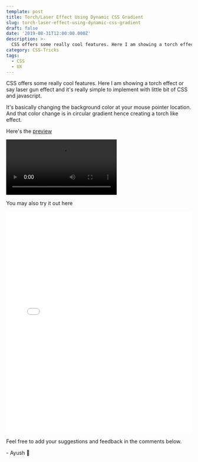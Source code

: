 ```yaml
---
template: post
title: Torch/Laser Effect Using Dynamic CSS Gradient
slug: torch-laser-effect-using-dynamic-css-gradient
draft: false
date: '2019-08-31T12:00:00.000Z'
description: >-
  CSS offers some really cool features. Here I am showing a torch effect or say laser gun effect and it's really simple to implement with little bit of CSS and javascript.
category: CSS-Tricks
tags:
  - CSS
  - UX
---
```


CSS offers some really cool features. Here I am showing a torch effect or say laser gun effect and it's really simple to implement with little bit of CSS and javascript.

It's basically changing the background color at your mouse pointer location. And that color change is in circular gradient hence creating a torch like effect.

Here's the [preview](https://css-tricks.netlify.com/hover/Laser-torch/)
<div>
  <video src="/media/torch-laser-effect.mp4" autoplay loop></video>
</div>

You may also try it out here
<div>
  <iframe height="600" style="width: 100%;" scrolling="no" title="Torch effect | Laser effect" src="//codepen.io/heyayush/embed/ExYvwxr/?height=600&theme-id=0&default-tab=css,result" frameborder="no" allowtransparency="true" allowfullscreen="true">
    See the Pen <a href='https://codepen.io/heyayush/pen/ExYvwxr/'>Torch effect | Laser effect</a> by Ayush Sharma
    (<a href='https://codepen.io/heyayush'>@heyayush</a>) on <a href='https://codepen.io'>CodePen</a>.
  </iframe>
</div>

Feel free to add your suggestions and feedback in the comments below.

\- Ayush 🙂